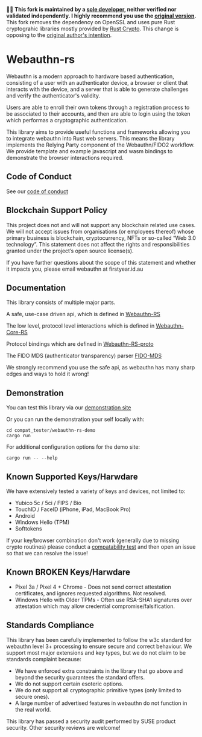 &#x1F6A8;&#x1F6A8; **This fork is maintained by a [sole developer](https://github.com/kikuomax), neither verified nor validated independently.
I highly recommend you use the [original version](https://github.com/kanidm/webauthn-rs).**
This fork removes the dependency on OpenSSL and uses pure Rust cryptograhic libraries mostly provided by [Rust Crypto](https://github.com/RustCrypto).
This change is opposing to the [original author's intention](./webauthn-rs-core/README.md#why-openssl).

Webauthn-rs
==========

Webauthn is a modern approach to hardware based authentication, consisting of
a user with an authenticator device, a browser or client that interacts with the
device, and a server that is able to generate challenges and verify the
authenticator's validity.

Users are able to enroll their own tokens through a registration process to
be associated to their accounts, and then are able to login using the token
which performas a cryptographic authentication.

This library aims to provide useful functions and frameworks allowing you to
integrate webauthn into Rust web servers. This means the library implements the
Relying Party component of the Webauthn/FIDO2 workflow. We provide template and
example javascript and wasm bindings to demonstrate the browser interactions required.

Code of Conduct
---------------

See our [code of conduct]

[code of conduct]: https://github.com/kanidm/webauthn-rs/blob/master/CODE_OF_CONDUCT.md

Blockchain Support Policy
-------------------------

This project does not and will not support any blockchain related use cases. We will not accept issues
from organisations (or employees thereof) whose primary business is blockchain, cryptocurrency, NFTs
or so-called “Web 3.0 technology”. This statement does not affect the rights and responsibilities
granted under the project’s open source license(s).

If you have further questions about the scope of this statement and whether it impacts you, please
email webauthn at firstyear.id.au

Documentation
-------------

This library consists of multiple major parts.

A safe, use-case driven api, which is defined in [Webauthn-RS](https://docs.rs/webauthn-rs/)

The low level, protocol level interactions which is defined in [Webauthn-Core-RS](https://docs.rs/webauthn-rs-core/)

Protocol bindings which are defined in [Webauthn-RS-proto](https://docs.rs/webauthn-rs-proto/)

The FIDO MDS (authenticator transparency) parser [FIDO-MDS](https://docs.rs/fido-mds/)

We strongly recommend you use the safe api, as webauthn has many sharp edges and ways to hold it wrong!

Demonstration
-------------

You can test this library via our [demonstration site](https://webauthn.firstyear.id.au/)

Or you can run the demonstration your self locally with:

    cd compat_tester/webauthn-rs-demo
    cargo run

For additional configuration options for the demo site:

    cargo run -- --help

Known Supported Keys/Harwdare
-----------------------------

We have extensively tested a variety of keys and devices, not limited to:

* Yubico 5c / 5ci / FIPS / Bio
* TouchID / FaceID (iPhone, iPad, MacBook Pro)
* Android
* Windows Hello (TPM)
* Softtokens

If your key/browser combination don't work (generally due to missing crypto routines)
please conduct a [compatability test](https://webauthn.firstyear.id.au/compat_test) and then open
an issue so that we can resolve the issue!

Known BROKEN Keys/Harwdare
--------------------------

* Pixel 3a / Pixel 4 + Chrome - Does not send correct attestation certificates,
  and ignores requested algorithms. Not resolved.
* Windows Hello with Older TPMs - Often use RSA-SHA1 signatures over attestation which may allow credential compromise/falsification.

Standards Compliance
--------------------

This library has been carefully implemented to follow the w3c standard for webauthn level 3+ processing
to ensure secure and correct behaviour. We support most major extensions and key types, but we do not claim
to be standards complaint because:

* We have enforced extra constraints in the library that go above and beyond the security guarantees the standard offers.
* We do not support certain esoteric options.
* We do not support all cryptographic primitive types (only limited to secure ones).
* A large number of advertised features in webauthn do not function in the real world.

This library has passed a security audit performed by SUSE product security. Other security reviews
are welcome!


